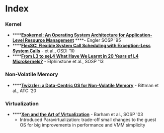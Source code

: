 # Index

### Kernel

* \*\*\*\*[**Exokernel: An Operating System Architecture for Application-Level Resource Management**](https://people.eecs.berkeley.edu/~kubitron/courses/cs262a-F18/handouts/papers/engler95exokernel.pdf) ****- Engler SOSP '95
* \*\*\*\*[**FlexSC: Flexible System Call Scheduling with Exception-Less System Calls**](https://www.usenix.org/legacy/events/osdi10/tech/full_papers/Soares.pdf) - et al., OSDI '10
* \*\*\*\*[**From L3 to seL4 What Have We Learnt in 20 Years of L4 Microkernels?**](https://sigops.org/s/conferences/sosp/2013/papers/p133-elphinstone.pdf) - Elphinstone et al., SOSP '13

### Non-Volatile Memory

* \*\*\*\*[**Twizzler: a Data-Centric OS for Non-Volatile Memory**](https://www.usenix.org/conference/atc20/presentation/bittman) **-** Bittman et al., ATC '20

### Virtualization

* \*\*\*\*[**Xen and the Art of Virtualization**](https://www.cs.yale.edu/homes/yu-minlan/teach/csci599-fall12/papers/xen.pdf) - Barham et al., SOSP '03
  * Introduced Paravirtualization: trade-off small changes to the guest OS for big improvements in performance and VMM simplicity



